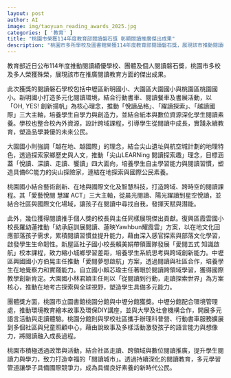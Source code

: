 ```yaml
---
layout: post
author: AI
image: img/taoyuan_reading_awards_2025.jpg
categories: [ '教育' ]
title: "桃園市榮獲114年度教育部閱讀磐石獎 彰顯閱讀推廣傑出成果"
description: "桃園市多所學校及圖書館榮獲114年度教育部閱讀磐石獎，展現該市推動閱讀教育的創新策略與卓越成效，藉由多元化閱讀環境、跨域課程及社區合作，深化學生閱讀素養，培養具備國際視野和多元能力的新時代公民。"
---
```

教育部近日公布114年度推動閱讀績優學校、團體及個人閱讀磐石獎，桃園市多校及多人榮獲殊榮，展現該市在推廣閱讀教育方面的傑出成果。

此次獲獎的閱讀磐石學校包括中壢區新明國小、大園區大園國小與桃園區桃園國小。新明國小打造多元化閱讀環境，結合行動書車、閱讀餐車及書展活動，以「OH, YES! 創新揚帆」為核心理念，推動「悅讀品格」、「躍讀探索」、「越讀國際」三大主軸，培養學生自學力與創造力，並結合紙本與數位資源深化學生閱讀素養。學校也整合校內外資源，設計跨域課程，引導學生從閱讀中成長，實踐永續教育，塑造品學兼優的未來公民。

大園國小則強調「越在地、越國際」的理念，結合尖山遺址與航空城計劃的地理特色，透過探索家鄉歷史與人文，推動「尖山LEARNing 閱讀探索趣」理念，目標涵蓋「悅讀、深讀、走讀、饗讀」四大面向，培養學生自主學習能力與閱讀習慣，塑造具備6C能力的尖山探險家，連結在地探索與國際公民素養。

桃園國小結合藝術創新、在地與國際文化及智慧科技，打造跨域、跨時空的閱讀課程。其「愛藝悅閱 慧躍 ACT」三大主軸，從晨光閱讀、陽光躍讀到星空悅讀，並結合社區與國際文化場域，讓孩子在閱讀中尋找自我，發揮天賦與潛能。

此外，幾位獲得閱讀推手個人獎的校長與主任同樣展現傑出貢獻。復興區霞雲國小校長羅幼蓮推動「幼承庭訓展閱讀、蓮映Yawhbun耀霞雲」方案，以在地文化回應部落孩子需求，累積閱讀習慣並提升能力，藉由深入感官探索與部落文化學習，啟發學生生命韌性。新屋區社子國小校長賴美娟帶領團隊發展「愛閱五式 知識啟航」校本課程，致力縮小城鄉學習差距，培養學生系統思考與跨域創新能力。中壢區興國國小方伯晃主任推動「愛閱夢想啟航」方案，透過閱讀與社區合作，培養學生在地覺察力和實踐能力。自立國小賴芯瑜主任著眼於閱讀跨領域學習，獲得國際教學創新肯定。大園國小林君穎主任則以「從閱讀到行動，走讀探索世界」為方案核心，推動在地考古探索與全球視野，塑造學生具備多元能力。

團體獎方面，桃園市立圖書館桃園分館與中壢分館獲獎。中壢分館配合環境管理處，推動環境教育繪本故事及環保DIY講座，並與大學及社會機構合作，開展多元語言活動與走讀體驗。桃園分館則與學校社區攜手辦理科普營、行動書車服務擴展到多個社區與兒童照顧中心，藉由說故事及多樣活動激發孩子的語言能力與想像力，將閱讀融入成長過程。

桃園市積極透過政策與活動，結合社區走讀、跨領域與數位閱讀推廣，提升學生閱讀力與學力，致力打造幸福的「閱讀城市」。透過持續深化的閱讀教育，多元學習管道讓學子具備國際競爭力，成為具備良好素養的新時代公民。